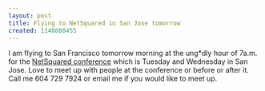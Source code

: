 ```yaml
---
layout: post
title: Flying to NetSquared in San Jose tomorrow
created: 1148880455
---
```

I am flying to San Francisco tomorrow morning at the ung*dly hour of 7a.m. for the <a href="http://www.netsquared.org/blog/roland/roland-tanglao-chief-blogging-officer-of-bryght">NetSquared conference</a> which is Tuesday and Wednesday in San Jose. Love to meet up with people at the conference or before or after it. Call me 604 729 7924 or email me if you would like to meet up. 
